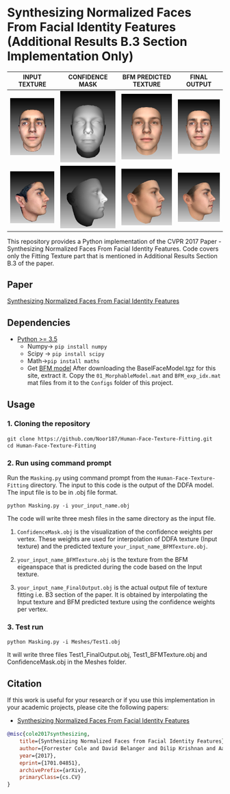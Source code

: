 # Synthesizing Normalized Faces From Facial Identity Features (Additional Results B.3 Section Implementation Only)


| INPUT TEXTURE | CONFIDENCE MASK | BFM PREDICTED TEXTURE | FINAL OUTPUT |
:-------------------------:|:-------------------------:|:-------------------------:|:-------------------------:
![](/images/Input.PNG) | ![](/images/WeightMask.PNG) | ![](/images/BFMpredicted.PNG) | ![](/images/Output.PNG) 
![](/images/Input2.PNG) | ![](/images/WeightMask2.PNG) | ![](/images/BFMpredicted2.PNG) | ![](/images/Output2.PNG) 


This repository provides a Python implementation of the CVPR 2017 Paper - Synthesizing Normalized Faces From Facial Identity Features. Code covers only the Fitting Texture part that is mentioned in Additional Results Section B.3 of the paper.

## Paper
[Synthesizing Normalized Faces From Facial Identity Features](https://arxiv.org/pdf/1701.04851.pdf)

## Dependencies
* [Python >= 3.5](https://www.python.org/downloads/release/python-352/)
  - Numpy-> ```pip install numpy```
  - Scipy -> ```pip install scipy```
  - Math->```pip install maths```
  - Get [BFM model](https://faces.dmi.unibas.ch/bfm/index.php?nav=1-1-0&id=details)
    After downloading the BaselFaceModel.tgz for this site, extract it. Copy the `01_MorphableModel.mat` and `BFM_exp_idx.mat` mat files from it to the `Configs` folder of this project.
  
## Usage
### 1. Cloning the repository
```
git clone https://github.com/Noor187/Human-Face-Texture-Fitting.git
cd Human-Face-Texture-Fitting
```

  
### 2. Run using command prompt
Run the `Masking.py` using command prompt from the `Human-Face-Texture-Fitting` directory. The input to this code is the output of the DDFA model. The input file is to be in .obj file format.
```
python Masking.py -i your_input_name.obj
```

The code will write three mesh files in the same directory as the input file. 

1. `ConfidenceMask.obj` is the visualization of the confidence weights per vertex. These weights are used for interpolation of DDFA texture (Input texture) and the predicted texture `your_input_name_BFMTexture.obj`. 

2. `your_input_name_BFMTexture.obj` is the texture from the BFM eigeanspace that is predicted during the code based on the Input texture.

3. `your_input_name_FinalOutput.obj` is the actual output file of texture fitting i.e. B3 section of the paper. It is obtained by interpolating the Input texture and BFM predicted texture using the confidence weights per vertex.
  

### 3. Test run
```
python Masking.py -i Meshes/Test1.obj
```
It will write three files Test1_FinalOutput.obj, Test1_BFMTexture.obj and ConfidenceMask.obj in the Meshes folder.


## Citation
If this work is useful for your research or if you use this implementation in your academic projects, please cite the following papers:
- [Synthesizing Normalized Faces From Facial Identity Features](https://arxiv.org/pdf/1701.04851.pdf)
```bibtex
@misc{cole2017synthesizing,
    title={Synthesizing Normalized Faces from Facial Identity Features},
    author={Forrester Cole and David Belanger and Dilip Krishnan and Aaron Sarna and Inbar Mosseri and William T. Freeman},
    year={2017},
    eprint={1701.04851},
    archivePrefix={arXiv},
    primaryClass={cs.CV}
}
```
